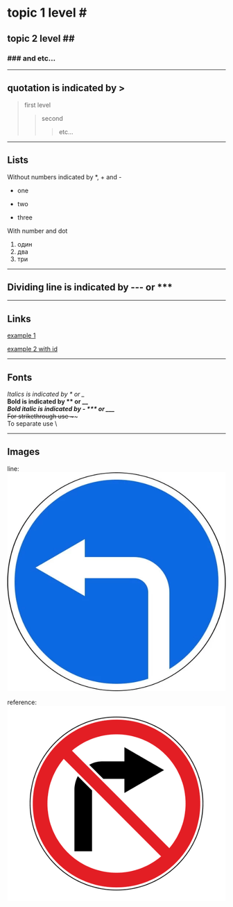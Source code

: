 # topic 1 level # #  
## topic 2 level ## ##
### \### and etc... ###
---
## quotation is indicated by >
> first level
>> second
>>> etc...
---
## Lists
Without numbers indicated by *, + and -
* one 
+ two 
- three 

With number and dot  
1. один
2. два
3. три 
---
## Dividing line is indicated by --- or ***
***
## Links

[example 1](http://example.com/ "text 1")  

[id]: http://example.com/ "text 2"  
[example 2 with id][id]

---
## Fonts

*Italics is indicated by * or _*   
**Bold is indicated by ** or __**  
***Bold italic is indicated by - *** or ___***  
~~For strikethrough use \~~~~  
To separate use \

---

## Images
line:  
![turn left](left.png "left")

reference:  
![turn right][right]

[right]: right.png "right"